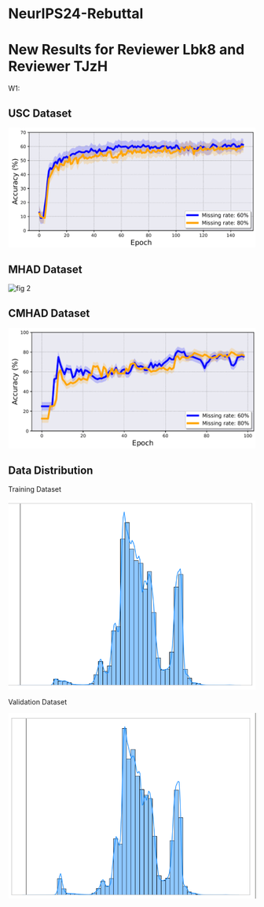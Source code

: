 # NeurIPS24-Rebuttal

# New Results for Reviewer Lbk8 and Reviewer TJzH

W1:

## USC Dataset

![fig 1](https://github.com/yiliucs/NIPS24-Rebuttal/blob/main/USC.png)

## MHAD Dataset

![fig 2](https://github.com/yiliucs/NIPS24-Rebuttal/blob/main/MHAD.pnd)

## CMHAD Dataset

![fig 3](https://github.com/yiliucs/NIPS24-Rebuttal/blob/main/CMHAD.png)

## Data Distribution

Training Dataset

![fig 4](https://github.com/yiliucs/NIPS24-Rebuttal/blob/main/fig-2.png)

Validation Dataset

![fig 5](https://github.com/yiliucs/NIPS24-Rebuttal/blob/main/fig-3.png)
